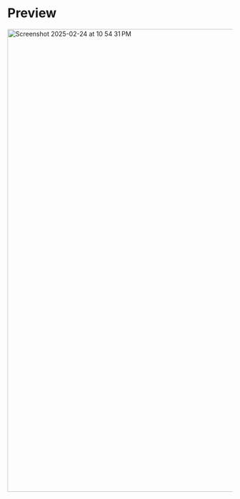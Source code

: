 # Preview
<img width="1037" alt="Screenshot 2025-02-24 at 10 54 31 PM" src="https://github.com/user-attachments/assets/4ecfd2e4-a67d-44a5-aa8d-ef91df9a55fb" />
